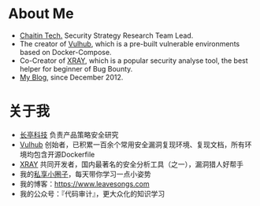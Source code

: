 # About Me

- [Chaitin Tech.](https://www.chaitin.cn/en/) Security Strategy Research Team Lead.
- The creator of [Vulhub](https://github.com/vulhub/vulub), which is a pre-built vulnerable environments based on Docker-Compose.
- Co-Creator of [XRAY](https://github.com/chaitin/xray), which is a popular security analyse tool, the best helper for beginner of Bug Bounty.
- [My Blog](https://www.leavesongs.com), since December 2012.

# 关于我

- [长亭科技](https://www.chaitin.cn/) 负责产品策略安全研究
- [Vulhub](https://github.com/vulhub/vulub) 创始者，已积累一百余个常用安全漏洞复现环境、复现文档，所有环境均包含开源Dockerfile
- [XRAY](https://github.com/chaitin/xray) 共同开发者，国内最著名的安全分析工具（之一），漏洞猎人好帮手
- 我的[私享小圈子](https://govuln.com/landpage/)，每天带你学习一点小姿势
- 我的博客：<https://www.leavesongs.com>
- 我的公众号：『代码审计』，更大众化的知识学习
